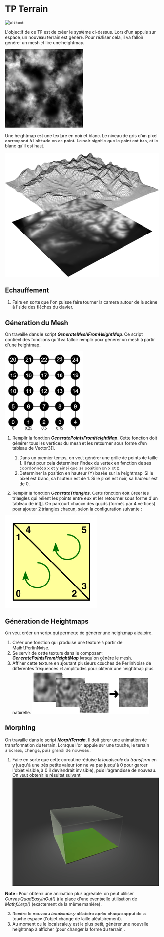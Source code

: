 ﻿# TP Terrain
![alt text](Images/Terrain_Demo.gif "Resultat")

L'objectif de ce TP est de créer le système ci-dessus.  Lors d'un appuis sur espace, un nouveau terrain est généré. Pour réaliser cela, il va falloir générer un mesh et lire une heightmap.

![alt text](Images/Heightmap.png "Heightmap")

Une heightmap est une texture en noir et blanc. Le niveau de gris d'un pixel correspond à l'altitude en ce point. Le noir signifie que le point est bas, et le blanc qu'il est haut.

![alt text](Images/Heightmap_Demo.png "Heightmap Demo")

## Echauffement

1. Faire en sorte que l'on puisse faire tourner la camera autour de la scène à l'aide des flèches du clavier.

## Génération du Mesh

On travaille dans le script __*GenerateMeshFromHeightMap*__. Ce script contient des fonctions qu'il va falloir remplir pour générer un mesh à partir d'une heightmap.

![alt text](Images/VerticesIndex.png "Vertices")

1. Remplir la fonction __*GeneratePointsFromHeightMap*__. Cette fonction doit générer tous les vertices du mesh et les retourner sous forme d'un tableau de Vector3[].
	1. Dans un premier temps, on veut générer une grille de points de taille 1. Il faut pour cela determiner l'index du vertex en fonction de ses coordonnées x et y ainsi que sa position en x et z.
	1. Determiner la position en hauteur (Y) basée sur la heightmap. Si le pixel est blanc, sa hauteur est de 1. Si le pixel est noir, sa hauteur est de 0.

1. Remplir la fonction __*GenerateTriangles*__. Cette fonction doit Créer les triangles qui relient les points entre eux et les retourner sous forme d'un tableau de int[]. On parcourt chacun des quads (formés par 4 vertices) pour ajouter 2 triangles chacun, selon la configuration suivante :

![alt text](Images/QuadToTriangle.png "Triangles")

## Génération de Heightmaps

On veut créer un script qui permette de générer une heightmap aléatoire.

1. Créer une fonction qui produise une texture à partir de Mathf.PerlinNoise.
2. Se servir de cette texture dans le composant __*GeneratePointsFromHeightMap*__ lorsqu'on génère le mesh.
2. Affiner cette texture en ajoutant plusieurs couches de PerlinNoise de différentes fréquences et amplitudes pour obtenir une heightmap plus naturelle.
![alt text](Images/NoiseLayers.png "Noise Layers")

## Morphing

On travaille dans le script __*MorphTerrain*__. Il doit gèrer une animation de transformation du terrain. Lorsque l'on appuie sur une touche, le terrain s'écrase, change, puis grandi de nouveau.
1. Faire en sorte que cette coroutine réduise la *localscale* du *transform* en y jusqu'à une très petite valeur (on ne va pas jusqu'à 0 pour garder l'objet visible, à 0 il deviendrait invisible), puis l'agrandisse de nouveau. On veut obtenir le résultat suivant :
![alt text](Images/Terrain_Morph.gif "Morph")

**Note :** Pour obtenir une animation plus agréable, on peut utiliser *Curves.QuadEasyInOut()* à la place d'une éventuelle utilisation de *Mathf.Lerp()* (exactement de la même manière).

2. Rendre le nouveau *localscale.y* aléatoire après chaque appui de la touche espace (l'objet change de taille aléatoirement).
3. Au moment ou le localscale.y est le plus petit, générer une nouvelle heightmap à afficher (pour changer la forme du terrain).
